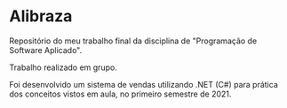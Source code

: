 # Alibraza
Repositório do meu trabalho final da disciplina de "Programação de Software Aplicado".

Trabalho realizado em grupo.

Foi desenvolvido um sistema de vendas utilizando .NET (C#) para prática dos conceitos vistos em aula, no primeiro semestre de 2021.
